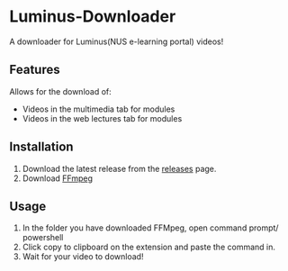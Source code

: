 # Luminus-Downloader
A downloader for Luminus(NUS e-learning portal) videos!

## Features
Allows for the download of:
* Videos in the multimedia tab for modules
* Videos in the web lectures tab for modules

## Installation

1. Download the latest release from the [releases](https://github.com/lucasfoo/Luminus-Downloader/releases) page.
2. Download [FFmpeg](https://www.ffmpeg.org/download.html)

## Usage

1. In the folder you have downloaded FFMpeg, open command prompt/ powershell
2. Click copy to clipboard on the extension and paste the command in. 
3. Wait for your video to download!

